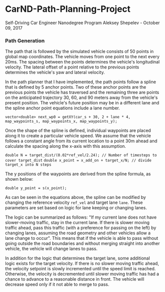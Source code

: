 # CarND-Path-Planning-Project
Self-Driving Car Engineer Nanodegree Program
Aleksey Shepelev - October 09, 2017
   
### Path Generation
The path that is followed by the simulated vehicle consists of 50 points in global map coordinates. The vehicle moves from one point to the next every 20ms. The spacing between the points determines the vehicle's longitudinal velocity. The lateral offset of a point relative to the previous points determines the vehicle's yaw and lateral velocity. 

In the path planner that I have implemented, the path points follow a spline that is defined by 5 anchor points. Two of these anchor points are the previous points the vehicle has traversed and the remaining three are points on the anticipated trajectory 30, 60, and 90 meters away from the vehicle's present position. The vehicle's future position may be in a different lane and the spline anchor point equations include a lane number.

`vector<double> next_wp0 = getXY(car_s + 30, 2 + lane * 4, map_waypoints_s, map_waypoints_x, map_waypoints_y);`

Once the shape of the spline is defined, individual waypoints are placed along it to create a particular vehicle speed. We assume that the vehicle follows a constant angle from its current location to a point 30m ahead and calculate the spacing along the x-axis with this assumption. 

`double N = target_dist/(0.02*ref_vel/2.24); // Number of timesteps to cover target_dist`
`double x_point = x_add_on + target_x/N; // divide target_x into N steps`

The y positions of the waypoints are derived from the spline formula, as shown below:

`double y_point = s(x_point);`

As can be seen in the equations above, the spline can be modified by changing the reference velocity `ref_vel` and target lane `lane`. These parameters are set based on logic for lane keeping or changing lanes. 

The logic can be summarized as follows: "If my current lane does not have slower-moving traffic, stay in the current lane. If there is slower moving traffic ahead, pass this traffic (with a preference for passing on the left) by changing lanes, assuming the road  geometry and other vehicles allow a lane change to occur". This means that if the vehicle is able to pass without going outside the road boundaries and without merging straight into another vehicle, the vehicle will change lanes to pass. 

In addition for the logic that determines the target lane, some additional logic exists for the target velocity. If there is no slower moving traffic ahead, the velocity setpoint is slowly incremented until the speed limit is reached. Otherwise, the velocity is decremented until slower moving traffic has had a chance to advance to a reasonable distance in front. The vehicle will decrease speed only if it not able to merge to pass. 

